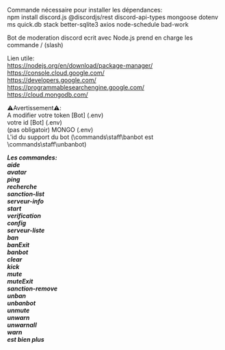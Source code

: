 Commande nécessaire pour installer les dépendances:   
npm install discord.js @discordjs/rest discord-api-types mongoose dotenv ms quick.db stack better-sqlite3 axios node-schedule bad-work   

Bot de moderation discord ecrit avec Node.js prend en charge les commande / (slash)

Lien utile:  
https://nodejs.org/en/download/package-manager/  
https://console.cloud.google.com/  
https://developers.google.com/  
https://programmablesearchengine.google.com/  
https://cloud.mongodb.com/  

⚠️Avertissement⚠️:  
A modifier votre token [Bot] (.env)  
votre id [Bot] (.env)  
(pas obligatoir) MONGO (.env)  
L'id du support du bot (\commands\staff\banbot est \commands\staff\unbanbot)  

***Les commandes:***  
***aide  
avatar  
ping  
recherche  
sanction-list  
serveur-info  
start  
verification  
config  
serveur-liste  
ban  
banExit  
banbot  
clear  
kick  
mute  
muteExit  
sanction-remove  
unban  
unbanbot  
unmute  
unwarn  
unwarnall  
warn  
est bien plus***  
